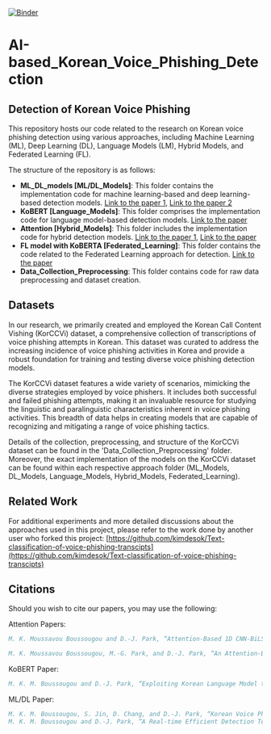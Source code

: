 [![Binder](https://mybinder.org/badge_logo.svg)](https://mybinder.org/v2/gh/selfcontrol7/Korean_Voice_Phishing_Detection/HEAD)

# AI-based_Korean_Voice_Phishing_Detection
## Detection of Korean Voice Phishing

This repository hosts our code related to the research on Korean voice phishing detection using various approaches, including Machine Learning (ML), Deep Learning (DL), Language Models (LM), Hybrid Models, and Federated Learning (FL).

The structure of the repository is as follows:
- **ML_DL_models [ML/DL_Models]**: This folder contains the implementation code for machine learning-based and deep learning-based detection models. [Link to the paper 1](https://www.dbpia.co.kr/Journal/articleDetail?nodeId=NODE10583070), [Link to the paper 2](https://doi.org/10.3745/PKIPS.y2021m11a.297)
- **KoBERT [Language_Models]**: This folder comprises the implementation code for language model-based detection models. [Link to the paper](https://doi.org/10.3745/KTSDE.2022.11.10.437)
- **Attention [Hybrid_Models]**: This folder includes the implementation code for hybrid detection models. [Link to the paper 1](https://www.dbpia.co.kr/journal/articleDetail?nodeId=NODE11113590), [Link to the paper](https://www.mdpi.com/2227-7390/11/14/3217)
- **FL model with KoBERTA [Federated_Learning]**: This folder contains the code related to the Federated Learning approach for detection. [Link to the paper](https://www.dbpia.co.kr/Journal/articleDetail?nodeId=NODE11488126)
- **Data_Collection_Preprocessing**: This folder contains code for raw data preprocessing and dataset creation.

## Datasets

In our research, we primarily created and employed the Korean Call Content Vishing (KorCCVi) dataset, a comprehensive collection of transcriptions of voice phishing attempts in Korean. This dataset was curated to address the increasing incidence of voice phishing activities in Korea and provide a robust foundation for training and testing diverse voice phishing detection models.

The KorCCVi dataset features a wide variety of scenarios, mimicking the diverse strategies employed by voice phishers. It includes both successful and failed phishing attempts, making it an invaluable resource for studying the linguistic and paralinguistic characteristics inherent in voice phishing activities. This breadth of data helps in creating models that are capable of recognizing and mitigating a range of voice phishing tactics.

Details of the collection, preprocessing, and structure of the KorCCVi dataset can be found in the 'Data_Collection_Preprocessing' folder. Moreover, the exact implementation of the models on the KorCCVi dataset can be found within each respective approach folder (ML_Models, DL_Models, Language_Models, Hybrid_Models, Federated_Learning).

## Related Work

For additional experiments and more detailed discussions about the approaches used in this project, please refer to the work done by another user who forked this project: [https://github.com/kimdesok/Text-classification-of-voice-phishing-transcipts](https://github.com/kimdesok/Text-classification-of-voice-phishing-transcipts)

## Citations

Should you wish to cite our papers, you may use the following:

Attention Papers:
```bibtex
M. K. Moussavou Boussougou and D.-J. Park, “Attention-Based 1D CNN-BiLSTM Hybrid Model Enhanced with FastText Word Embedding for Korean Voice Phishing Detection,” Mathematics, vol. 11, no. 14, p. 3217, Jul. 2023, doi: 10.3390/math11143217.
```
```bibtex
M. K. Moussavou Boussougou, M.-G. Park, and D.-J. Park, “An Attention-Based CNN-BiLSTM Model for Korean Voice Phishing Detection,” Proceedings of the Korean Institute of Information Scientists and Engineers Korea Computer Congress; Korean Institute of Information Scientists: Jeju, Republic of Korea, pp. 1139–1141, June. 2022.
```

KoBERT Paper:
```bibtex
M. K. M. Boussougou and D.-J. Park, “Exploiting Korean Language Model to Improve Korean Voice Phishing Detection,” KIPS Transactions on Software and Data Engineering, vol. 11, no. 10, pp. 437–446, Oct. 2022.
```

ML/DL Paper:
```bibtex
M. K. M. Boussougou, S. Jin, D. Chang, and D.-J. Park, “Korean Voice Phishing Text Classification Performance Analysis Using Machine Learning Techniques,” Proceedings of the Korea Information Processing Society Conference, pp. 297–299, Nov. 2021.
M. K. M. Boussougou and D.-J. Park, “A Real-time Efficient Detection Technique of Voice Phishing with AI,” Proceedings of the Korean Institute of Information Scientists and Engineers Korea Computer Congress; Korean Institute of Information Scientists: Jeju, Republic of Korea, vol. 11, no. 10, pp. 768–770, June. 2021.
```
